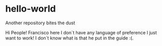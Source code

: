# hello-world
Another repository bites the dust

Hi People!
Francisco here I don´t have any language of preference I just want to work!
I don´t know what is that he put in the guide :(.
